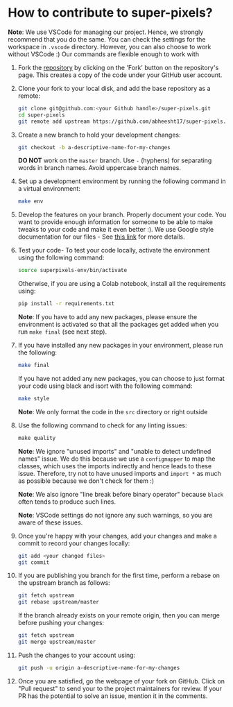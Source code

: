 # How to contribute to super-pixels?

**Note**: We use VSCode for managing our project. Hence, we strongly recommend that you do the same. You can check the settings for the workspace in `.vscode` directory. However, you can also choose to work without VSCode :) Our commands are flexible enough to work with 

1. Fork the [repository](https://github.com/abheesht17/super-pixels) by clicking on the 'Fork' button on the repository's page. This creates a copy of the code under your GitHub user account.

2. Clone your fork to your local disk, and add the base repository as a remote:

	```bash
	git clone git@github.com:<your Github handle>/super-pixels.git
	cd super-pixels
	git remote add upstream https://github.com/abheesht17/super-pixels.git
	```

3. Create a new branch to hold your development changes:

	```bash
	git checkout -b a-descriptive-name-for-my-changes
	```

	**DO NOT** work on the `master` branch. Use `-` (hyphens) for separating words in branch names. Avoid uppercase branch names.

4. Set up a development environment by running the following command in a virtual environment:

	```bash
	make env
	```

5. Develop the features on your branch. Properly document your code. You want to provide enough information for someone to be able to make tweaks to your code and make it even better :). We use Google style documentation for our files - See [this link](https://google.github.io/styleguide/pyguide.html#38-comments-and-docstrings) for more details.

6. Test your code- To test your code locally, activate the environment using the following command:
	
	```bash
	source superpixels-env/bin/activate
	```
	Otherwise, if you are using a Colab notebook, install all the requirements using:

	```bash
	pip install -r requirements.txt
	```

	**Note**: If you have to add any new packages, please ensure the environment is activated so that all the packages get added when you run `make final` (see next step).

7. If you have installed any new packages in your environment, please run the following:

    ```bash
    make final
    ```

	If you have not added any new packages, you can choose to just format your code using black and isort with the following command:

	```bash
	make style
	```

	**Note**: We only format the code in the `src` directory or right outside

8. Use the following command to check for any linting issues:

	```python
	make quality
	```
	**Note**: We ignore "unused imports" and "unable to detect undefined names" issue. We do this because we use a `configmapper` to map the classes, which uses the imports indirectly and hence leads to these issue. Therefore, try not to have unused imports and `import *` as much as possible because we don't check for them :)

	**Note**: We also ignore "line break before binary operator" because `black` often tends to produce such lines.

	**Note**: VSCode settings do not ignore any such warnings, so you are aware of these issues.

9. Once you're happy with your changes, add your changes and make a commit to record your changes locally:

	```bash
	git add <your changed files>
	git commit
	```

10. If you are publishing you branch for the first time, perform a rebase on the upstream branch as follows:

    ```bash
    git fetch upstream
	git rebase upstream/master
    ``` 
    If the branch already exists on your remote origin, then you can merge before pushing your changes:

	```bash
	git fetch upstream
	git merge upstream/master
    ```

11. Push the changes to your account using:

	```bash
	git push -u origin a-descriptive-name-for-my-changes
	```

12. Once you are satisfied, go the webpage of your fork on GitHub. Click on "Pull request" to send your to the project maintainers for review. If your PR has the potential to solve an issue, mention it in the comments.